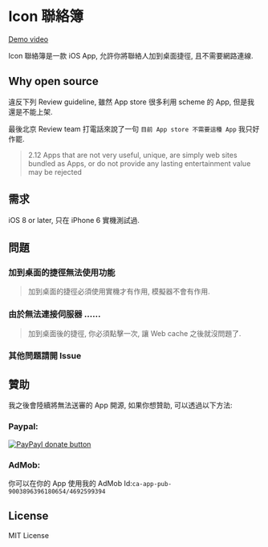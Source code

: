 # Icon 聯絡簿

[Demo video](http://youtu.be/pwvFJ4OEjlg)

Icon 聯絡簿是一款 iOS App, 允許你將聯絡人加到桌面捷徑, 且不需要網路連線.

## Why open source

違反下列 Review guideline, 雖然 App store 很多利用 scheme 的 App, 但是我還是不能上架.

最後北京 Review team 打電話來說了一句 `目前 App store 不需要這種 App` 我只好作罷.

>2.12
>Apps that are not very useful, unique, are simply web sites bundled as Apps, or do not provide any lasting entertainment value may be rejected

## 需求

iOS 8 or later, 只在 iPhone 6 實機測試過.

## 問題

### 加到桌面的捷徑無法使用功能

>加到桌面的捷徑必須使用實機才有作用, 模擬器不會有作用.

### 由於無法連接伺服器 ......

>加到桌面後的捷徑, 你必須點擊一次, 讓 Web cache 之後就沒問題了.

### 其他問題請開 Issue

## 贊助

我之後會陸續將無法送審的 App 開源, 如果你想贊助, 可以透過以下方法:

### Paypal:

[![PayPayl donate button](https://www.paypal.com/en_US/i/btn/btn_donateCC_LG.gif)](https://www.paypal.com/cgi-bin/webscr?cmd=_s-xclick&hosted_button_id=LC58N7VZUST5N "Donate")

### AdMob:

你可以在你的 App 使用我的 AdMob Id:`ca-app-pub-9003896396180654/4692599394`

## License

MIT License